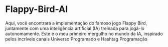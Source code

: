 # Flappy-Bird-AI
Aqui, você encontrará a implementação do famoso jogo Flappy Bird, juntamente com uma inteligência artificial (IA) treinada para jogá-lo autonomamente. Este é o meu primeiro mergulho no mundo da IA, inspirado pelos incríveis canais Universo Programado e Hashtag Programação 
